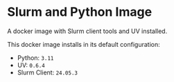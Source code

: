 # Slurm and Python Image

A docker image with Slurm client tools and UV installed.

This docker image installs in its default configuration:
- Python: `3.11`
- UV: `0.6.4`
- Slurm Client: `24.05.3`

